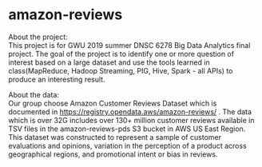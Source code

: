 # amazon-reviews
About the project:<br>
This project is for GWU 2019 summer DNSC 6278 Big Data Analytics final project. The goal of the project is to identify one or more question of interest based on a large dataset and use the tools learned in class(MapReduce, Hadoop Streaming, PIG, Hive, Spark - all APIs) to produce an interesting result.

About the data:<br>
Our group choose Amazon Customer Reviews Dataset which is documented in https://registry.opendata.aws/amazon-reviews/
. The data which is over 32G includes over 130+ million customer reviews available in TSV files in the amazon-reviews-pds S3 bucket in AWS US East Region. This dataset was constructed to represent a sample of customer evaluations and opinions, variation in the perception of a product across geographical regions, and promotional intent or bias in reviews.
